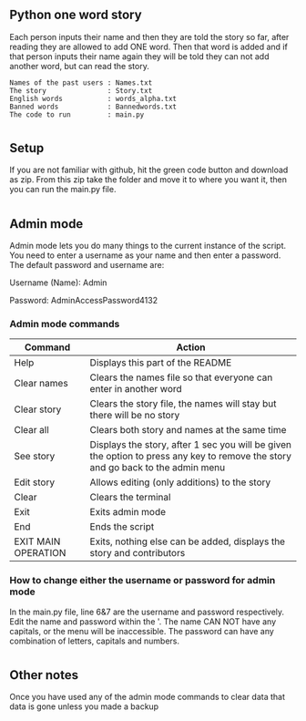 ## Python one word story

  Each person inputs their name and then they are told the story so far, after reading they are allowed to add ONE word. Then that word is added and if that person inputs their name again they will be told they can not add another word, but can read the story.

    Names of the past users : Names.txt
    The story               : Story.txt
    English words           : words_alpha.txt
    Banned words            : Bannedwords.txt
    The code to run         : main.py

#
## Setup
  If you are not familiar with github, hit the green code button and download as zip. From this zip take the folder and move it to where you want it, then you can run the main.py file.

#    
## Admin mode
  Admin mode lets you do many things to the current instance of the script. You need to enter a username as your name and then enter a password. The default password and username are:
  
Username (Name): Admin

Password: AdminAccessPassword4132

### Admin mode commands
| Command             | Action                                                                                                                          |
|---------------------|---------------------------------------------------------------------------------------------------------------------------------|
| Help                | Displays this part of the README                                                                                                |
| Clear names         | Clears the names file so that everyone can enter in another word                                                                |
| Clear story         | Clears the story file, the names will stay but there will be no story                                                           |
| Clear all           | Clears both story and names at the same time                                                                                    |
| See story           | Displays the story, after 1 sec you will be given the option to press any key to remove the story and go back to the admin menu |
| Edit story          | Allows editing (only additions) to the story                                                                                    |
| Clear               | Clears the terminal                                                                                                             |
| Exit                | Exits admin mode                                                                                                                |
| End                 | Ends the script                                                                                                                 |
| EXIT MAIN OPERATION | Exits, nothing else can be added, displays the story and contributors                                                           |

### How to change either the username or password for admin mode

  In the main.py file, line 6&7 are the username and password respectively. Edit the name and password within the '. The name CAN NOT have any capitals, or the menu will be inaccessible. The password can have any combination of letters, capitals and numbers.

#
## Other notes
  Once you have used any of the admin mode commands to clear data that data is gone unless you made a backup
